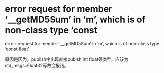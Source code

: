 # error request for member ‘__getMD5Sum’ in ‘m’, which is of non-class type ‘const

error: request for member ‘__getMD5Sum’ in ‘m’, which is of non-class type ‘const float’

原因是因为，publish中出现直接publsh int float等类型，应该为std_msgs::Float32等故会报错。